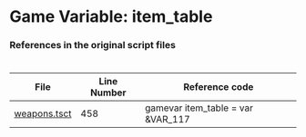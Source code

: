 # Game Variable: item_table
### References in the original script files

#

| File | Line Number | Reference code |
| --- | --- | --- |
| [weapons.tsct](../../../out/weapons.tsct#L458) | 458 | gamevar item_table = var &VAR_117 |
